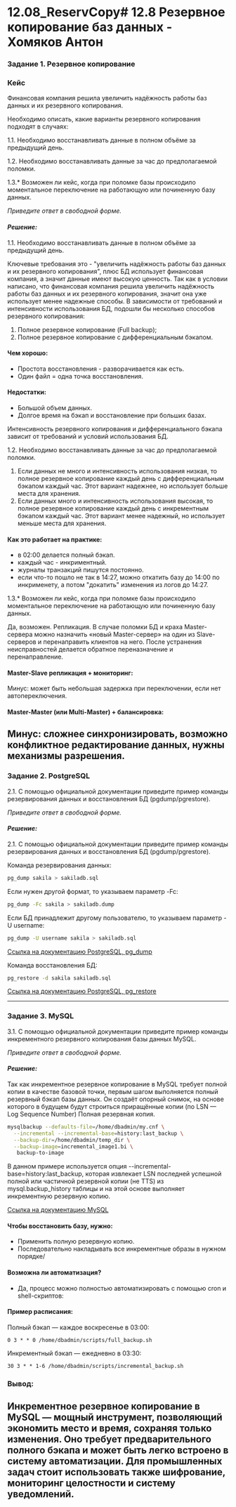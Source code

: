 # 12.08_ReservCopy# 12.8 Резервное копирование баз данных - Хомяков Антон

### Задание 1. Резервное копирование

### Кейс
Финансовая компания решила увеличить надёжность работы баз данных и их резервного копирования. 

Необходимо описать, какие варианты резервного копирования подходят в случаях: 

1.1. Необходимо восстанавливать данные в полном объёме за предыдущий день.

1.2. Необходимо восстанавливать данные за час до предполагаемой поломки.

1.3.* Возможен ли кейс, когда при поломке базы происходило моментальное переключение на работающую или починенную базу данных.

*Приведите ответ в свободной форме.*

#### *Решение:*

1.1. Необходимо восстанавливать данные в полном объёме за предыдущий день.

Ключевые требования это - "увеличить надёжность работы баз данных и их резервного копирования", плюс БД использует финансовая компания, а значит данные имеют высокую ценность. Так как в условии написано, что финансовая компания решила увеличить надёжность работы баз данных и их резервного копирования, значит она уже использует менее надежные способы. В зависимости от требований и интенсивности использования БД, подошли бы несколько способов резервного копирования:
1. Полное резервное копирование (Full backup);
2. Полное резервное копирование с дифференциальным бэкапом.

#### Чем хорошо:
- Простота восстановления - разворачивается как есть.
- Один файл = одна точка восстановления.

#### Недостатки:
- Большой объем данных.
- Долгое время на бэкап и восстановление при больших базах.

Интенсивность резервного копирования и дифференциального бэкапа зависит от требований и условий использования БД.


1.2. Необходимо восстанавливать данные за час до предполагаемой поломки.

1. Если данных не много и интенсивность использования низкая, то полное резервное копирование каждый день с дифференциальным бэкапом каждый час. Этот вариант надежнее, но использует больше места для хранения.
2. Если данных много и интенсивность использования высокая, то полное резервное копирование каждый день с инкрементным бэкапом каждый час. Этот вариант менее надежный, но использует меньше места для хранения.

#### Как это работает на практике:
- в 02:00 делается полный бэкап.
- каждый час - инкриментный.
- журналы транзакций пишутся постоянно.
- если что-то пошло не так в 14:27, можно откатить базу до 14:00 по инкрименету, а потом "докатить" изменения из логов до 14:27.

1.3.* Возможен ли кейс, когда при поломке базы происходило моментальное переключение на работающую или починенную базу данных.

Да, возможен. Репликация. В случае поломки БД и краха Master-сервера можно назначить «новый Master-сервер» на один из Slave-серверов и перенаправить клиентов на него. После устранения неисправностей делается обратное переназначение и перенаправление.

#### Master-Slave репликация + мониторинг:
Минус: может быть небольшая задержка при переключении, если нет автопереключения.

#### Master-Master (или Multi-Master) + балансировка:
Минус: сложнее синхронизировать, возможно конфликтное редактирование данных, нужны механизмы разрешения.
---

### Задание 2. PostgreSQL

2.1. С помощью официальной документации приведите пример команды резервирования данных и восстановления БД (pgdump/pgrestore).

*Приведите ответ в свободной форме.*

#### *Решение:*

2.1. С помощью официальной документации приведите пример команды резервирования данных и восстановления БД (pgdump/pgrestore).

Команда резервирования данных:
```bash
pg_dump sakila > sakiladb.sql
```
Если нужен другой формат, то указываем параметр -Fc: 
```bash
pg_dump -Fc sakila > sakiladb.dump
```
Если БД принадлежит другому пользователю, то указываем параметр -U username:
```bash
pg_dump -U username sakila > sakiladb.sql
```
[Ссылка на документацию PostgreSQL, pg_dump](https://www.postgresql.org/docs/current/app-pgdump.html)

Команда восстановления БД:
```bash
pg_restore -d sakila sakiladb.sql
```
[Ссылка на документацию PostgreSQL, pg_restore](https://www.postgresql.org/docs/current/app-pgrestore.html)

---

### Задание 3. MySQL

3.1. С помощью официальной документации приведите пример команды инкрементного резервного копирования базы данных MySQL. 

*Приведите ответ в свободной форме.*

#### *Решение:*

Так как инкрементное резервное копирование в MySQL требует полной копии в качестве базовой точки, первым шагом выполняется полный резервный бэкап базы данных. Он создаёт опорный снимок, на основе которого в будущем будут строиться приращённые копии (по LSN — Log Sequence Number) Полная резервная копия.
```bash
mysqlbackup --defaults-file=/home/dbadmin/my.cnf \
  --incremental --incremental-base=history:last_backup \
  --backup-dir=/home/dbadmin/temp_dir \
  --backup-image=incremental_image1.bi \
   backup-to-image
```
В данном примере используется опция --incremental-base=history:last_backup, которая извлекает LSN последней успешной полной или частичной резервной копии (не TTS) из mysql.backup_history таблицы и на этой основе выполняет инкрементную резервную копию.

[Ссылка на документацию MySQL](https://dev.mysql.com/doc/mysql-enterprise-backup/8.2/en/mysqlbackup.incremental.html#meb-incremental-considerations)


#### Чтобы восстановить базу, нужно:
- Применить полную резервную копию.
- Последовательно накладывать все инкрементные образы в нужном порядке/

#### Возможна ли автоматизация?
- Да, процесс можно полностью автоматизировать с помощью cron и shell-скриптов:
#### Пример расписания:
Полный бэкап — каждое воскресенье в 03:00:
```
0 3 * * 0 /home/dbadmin/scripts/full_backup.sh
```
Инкрементный бэкап — ежедневно в 03:30:
```
30 3 * * 1-6 /home/dbadmin/scripts/incremental_backup.sh
```
### Вывод:
Инкрементное резервное копирование в MySQL — мощный инструмент, позволяющий экономить место и время, сохраняя только изменения. Оно требует предварительного полного бэкапа и может быть легко встроено в систему автоматизации. Для промышленных задач стоит использовать также шифрование, мониторинг целостности и систему уведомлений.
---
